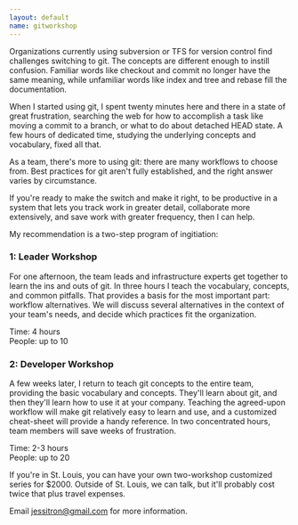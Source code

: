 ```yaml
---
layout: default
name: gitworkshop
---
```


Organizations currently using subversion or TFS for version control find
challenges switching to git. The concepts are different enough to
instill confusion. Familiar words like checkout and commit no longer
have the same meaning, while unfamiliar words like index and tree and
rebase fill the documentation.

When I started using git, I spent twenty minutes here and there in a
state of great frustration, searching the web for how to accomplish a
task like moving a commit to a branch, or what to do about detached HEAD
state. A few hours of dedicated time, studying the underlying concepts
and vocabulary, fixed all that.

As a team, there's more to using git: there are many workflows to choose
from. Best practices for git aren't fully established, and the right
answer varies by circumstance.

If you're ready to make the switch and make it right, to be productive
in a system that lets you track work in greater detail, collaborate more
extensively, and save work with greater frequency, then I can help.

My recommendation is a two-step program of ingitiation:

<div class="callout">
  <h3>1: Leader Workshop</h3>

  <p>For one afternoon, the team leads and infrastructure experts get
    together to learn the ins and outs of git. In three hours I teach
    the vocabulary, concepts, and common pitfalls. That provides a basis
    for the most important part: workflow alternatives. We will discuss
    several alternatives in the context of your team&#39;s needs, and decide
    which practices fit the organization.</p>

  <p>Time: 4 hours<br>
  People: up to 10</p>

  <h3>2: Developer Workshop</h3>

  <p>A few weeks later, I return to teach git concepts to the entire
    team, providing the basic vocabulary and concepts. They&#39;ll learn
    about git, and then they&#39;ll learn how to use it at your company.
    Teaching the agreed-upon workflow will make git relatively easy to
    learn and use, and a customized cheat-sheet will provide a handy
    reference. In two concentrated hours, team members will save weeks of
    frustration.</p>

  <p>Time: 2-3 hours<br>
  People: up to 20</p>
</div>
If you're in St. Louis, you can have your own two-workshop customized
series for $2000. Outside of St. Louis, we can talk, but it'll probably
cost twice that plus travel expenses.

Email jessitron@gmail.com for more information.
